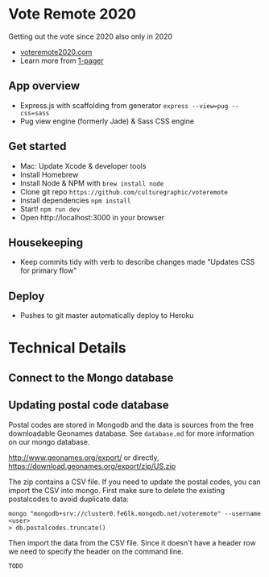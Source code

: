 # Vote Remote 2020
Getting out the vote since 2020 also only in 2020
- [voteremote2020.com](https://voteremote2020.com)
- Learn more from [1-pager](https://paper.dropbox.com/doc/Vote-Remote-Iyyot2jRrGwQz9s383GgE)

## App overview
- Express.js with scaffolding from generator `express --view=pug --css=sass`
- Pug view engine (formerly Jade) & Sass CSS engine

## Get started
- Mac: Update Xcode & developer tools
- Install Homebrew
- Install Node & NPM with `brew install node`
- Clone git repo `https://github.com/culturegraphic/voteremote`
- Install dependencies `npm install`
- Start! `npm run dev`
- Open http://localhost:3000 in your browser

## Housekeeping
- Keep commits tidy with verb to describe changes made "Updates CSS for primary flow"

## Deploy
- Pushes to git master automatically deploy to Heroku

# Technical Details

## Connect to the Mongo database



## Updating postal code database

Postal codes are stored in Mongodb and the data is sources from the free downloadable Geonames database. See `database.md` for more information on our mongo database.

http://www.geonames.org/export/
or directly, 
https://download.geonames.org/export/zip/US.zip

The zip contains a CSV file. If you need to update the postal codes, you can import the CSV into mongo. First make sure to delete the existing postalcodes to avoid duplicate data:

```
mongo "mongodb+srv://cluster0.fe6lk.mongodb.net/voteremote" --username <user>
> db.postalcodes.truncate()
```

Then import the data from the CSV file. Since it doesn't have a header row we need to specify the header on the command line.
```
TODO
```
